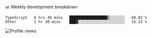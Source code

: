 📊 Weekly development breakdown
<!--START_SECTION:waka-->

```text
TypeScript   6 hrs 48 mins   █████████████████▒░░░░░░░   68.82 %
Other        1 hr 30 mins    ███▓░░░░░░░░░░░░░░░░░░░░░   15.15 %
```

<!--END_SECTION:waka-->

<img src="https://gpvc.arturio.dev/iqbalfasri" alt="Profile views"/>
